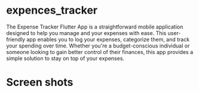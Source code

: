 # expences_tracker

The Expense Tracker Flutter App is a straightforward mobile application designed to help you manage and your expenses with ease. This user-friendly app enables you to log your expenses, categorize them, and track your spending over time. Whether you're a budget-conscious individual or someone looking to gain better control of their finances, this app provides a simple solution to stay on top of your expenses.
<h1>Screen shots</h1>

